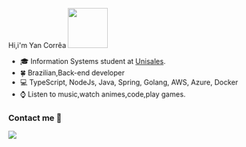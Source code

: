  Hi,i'm Yan Corrêa <img src="https://media.giphy.com/media/QXhSr6NDR4F5t69GL8/giphy.gif" height="80px" width="80px">
- :mortar_board: Information Systems student at [Unisales](https://unisales.br/).
- :four_leaf_clover: Brazilian,Back-end developer
- :computer: TypeScript, NodeJs, Java, Spring, Golang, AWS, Azure, Docker
- :watch: Listen to music,watch animes,code,play games.

### Contact me :speech_balloon:
<a href="https://www.linkedin.com/in/yan-corr%C3%AAa999/"><img src="https://img.shields.io/badge/linkedin-%230077B5.svg?&style=for-the-badge&logo=linkedin&logoColor=white">

